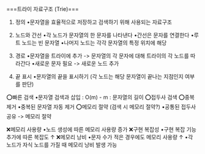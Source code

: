 ===트라이 자료구조 (Trie)===
1. 정의
   •문자열을 효율적으로 저장하고 검색하기 위해 사용되는 자료구조

2. 노드와 간선
   •각 노드가 문자열의 한 문자를 나타낸다
   •간선은 문자를 연결한다
   •루트 노드는 빈 문자열
   •나머지 노드는 각각 문자열의 특정 위치에 해당

3. 경로
   •문자열을 트라이에 추가 -> 문자열의 각 문자에 대해 트라이의 각 노드를 따라간다
   •새로운 문자 필요 -> 새로운 노드 추가 

4. 끝 표시
   •문자열의 끝을 표시하기 (각 노드는 해당 문자열이 끝나는 지점인지 여부를 판단)

⭕빠른 검색
   •문자열 검색과 삽입 : O(m) 
      - m : 문자열의 길이
⭕접두사 검색
⭕중복 제거
   •중복된 문자열 자동 제거
⭕메모리 절약 (검색 시 메모리 절약?)
   •공통된 접두사 공유 -> 메모리 절약

❌메모리 사용량
   •노드 생성에 따른 메모리 사용량 증가
❌구현 복잡성
   •구현 복잡 기능추가에 따른 복잡도 ↑
❌메모리 낭비
   •문자 수가 적은 경우에도 메모리 사용량 ↑
   •각 노드가 자식 노드를 가질 때 메모리 낭비 발생 가능